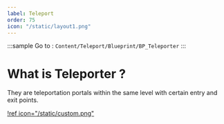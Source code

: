 ```yaml
---
label: Teleport
order: 75
icon: "/static/layout1.png"
---
```


<style>
    .sample {
        text-align: center;
        color: #1956AF;
        border-radius: 10px;
        background-color: #ffb300;
        border: 1px solid #1956AF;
        padding-top: 20px;
        margin-bottom: 20px;
    }
</style>


:::sample
 Go to :  `Content/Teleport/Blueprint/BP_Teleporter`
:::


# What is Teleporter ?

They are teleportation portals within the same level with certain entry and exit points.

[!ref icon="/static/custom.png"](settingportals.md)

